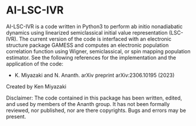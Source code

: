 # AI-LSC-IVR
AI-LSC-IVR is a code written in Python3 to perform ab initio nonadiabatic dynamics using linearized semiclassical initial value representation (LSC-IVR). The current version of the code is interfaced with an electronic structure package GAMESS and computes an electronic population correlation function using Wigner, semiclassical, or spin mapping population estimator. See the following references for the implementation and the application of the code:

- K. Miyazaki and N. Ananth. arXiv preprint arXiv:2306.10195 (2023)

Created by Ken Miyazaki

Disclaimer: The code contained in this package has been written, edited, and used by members of the Ananth group. It has not been formally reviewed, nor published, nor are there copyrights. Bugs and errors may be present.
